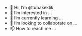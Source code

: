 - 👋 Hi, I’m @tubakeklik
- 👀 I’m interested in ...
- 🌱 I’m currently learning ...
- 💞️ I’m looking to collaborate on ...
- 📫 How to reach me ...

<!---
tubakeklik/tubakeklik is a ✨ special ✨ repository because its `README.md` (this file) appears on your GitHub profile.
You can click the Preview link to take a look at your changes.
--->
